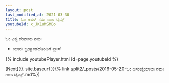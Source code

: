 ```yaml
---
layout: post
last_modified_at: 2021-03-30
title: ಓಂ ಅಹನ್ ನಮಃ ೧೦೮ ಟೈಮ್ಸ್
youtubeId: x_JK1uMSMBo
---
```

 
 
 ಓಂ ವಿಶ್ವ ದೇವಾಯ ನಮಃ  
 
 -  ಯಾರು ಬ್ರಹ್ಮಾಂಡದೊಂದಿಗೆ ಪ್ಲಾಸ್ 
 
  
 
  
 
 
 
 
 
 


{% include youtubePlayer.html id=page.youtubeId %}
 
[Next]({{ site.baseurl }}{% link  split2/_posts/2016-05-20-ಓಂ ಅಸಂಖ್ಯೆಯಾಯ ನಮಃ ೧೦೮ ಟೈಮ್ಸ್.md%})
 
